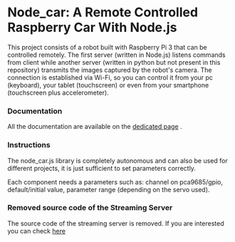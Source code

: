 # Node_car: A Remote Controlled Raspberry Car With Node.js #

This project consists of a robot built with Raspberry Pi 3 that can be controlled remotely. The first server (written in Node.js) listens commands from client while another server (written in python but not present in this repository) transmits the images captured by the robot's camera. The connection is established via Wi-Fi, so you can control it from your pc (keyboard), your tablet (touchscreen) or even from your smartphone (touchscreen plus accelerometer).

### Documentation ###
All the documentation are available  on the [dedicated page](https://drlux.github.io/node_car.html) .

### Instructions ###
The node_car.js library is completely autonomous and can also be used for different projects, it is just sufficient to set parameters correctly.

Each component needs a parameters such as:
channel on pca9685/gpio, default/initial value, parameter range (depending on the servo used).

### Removed source code of the Streaming Server ###
The source code of the streaming server is removed. If you are interested you can check [ here ](https://github.com/BigNerd95/picamera/tree/master/docs/examples)
